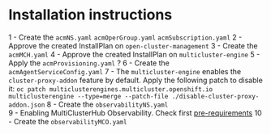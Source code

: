 # Installation instructions

  1 - Create the `acmNS.yaml` `acmOperGroup.yaml` `acmSubscription.yaml`
  2 - Approve the created InstallPlan on `open-cluster-management`
  3 - Create the `acmMCH.yaml`
  4 - Approve the created InstallPlan on `multicluster-engine`
  5 - Apply the `acmProvisioning.yaml` ?
  6 - Create the  `acmAgentServiceConfig.yaml`
  7 - The `multicluster-engine` enables the `cluster-proxy-addon` feature by default. Apply the following patch to disable it: `oc patch multiclusterengines.multicluster.openshift.io multiclusterengine --type=merge --patch-file ./disable-cluster-proxy-addon.json`
  8 - Create the `observabilityNS.yaml`  
  9 - Enabling MultiClusterHub Observability. Check first [pre-requirements](./pre-requeriments.md)
  10 - Create the `observabilityMCO.yaml`

